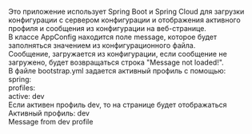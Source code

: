 Это приложение использует Spring Boot и Spring Cloud для загрузки конфигурации с сервером конфигурации и отображения активного профиля и сообщения из конфигурации на веб-странице.  
  В классе AppConfig находится поле message, которое будет заполняться значением из конфигурационного файла.  
  Сообщение, загружается из конфигурации, если сообщение не загружено, будет возвращаться строка "Message not loaded!".  
  В файле bootstrap.yml задается активный профиль с помощью:  
  spring:  
  profiles:  
    active: dev  
Если активен профиль dev, то на странице будет отображаться  
Активный профиль: dev  
Message from dev profile  
